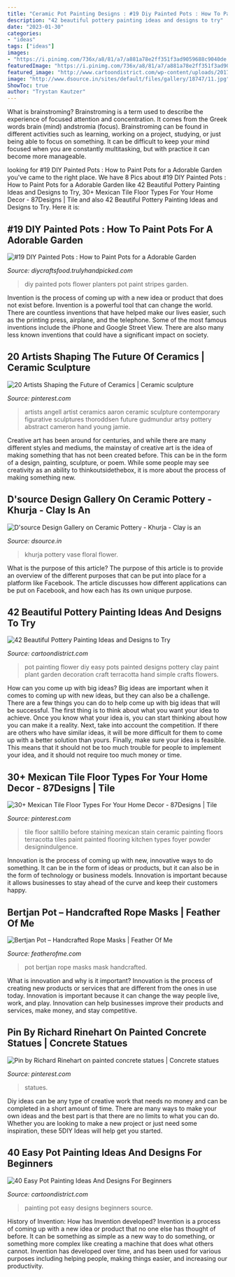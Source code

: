 ```yaml
---
title: "Ceramic Pot Painting Designs : #19 Diy Painted Pots : How To Paint Pots For A Adorable Garden"
description: "42 beautiful pottery painting ideas and designs to try"
date: "2023-01-30"
categories:
- "ideas"
tags: ["ideas"]
images:
- "https://i.pinimg.com/736x/a8/81/a7/a881a78e2ff351f3ad9059688c9040de.jpg"
featuredImage: "https://i.pinimg.com/736x/a8/81/a7/a881a78e2ff351f3ad9059688c9040de.jpg"
featured_image: "http://www.cartoondistrict.com/wp-content/uploads/2017/08/Pottery-Painting-Ideas-and-Designsf10c11fec7de9d3cdb385c09e6bb360b.jpg"
image: "http://www.dsource.in/sites/default/files/gallery/18747/11.jpg"
ShowToc: true
author: "Trystan Kautzer"
---
```



What is brainstroming?
Brainstroming is a term used to describe the experience of focused attention and concentration. It comes from the Greek words brain (mind) andstromia (focus). Brainstroming can be found in different activities such as learning, working on a project, studying, or just being able to focus on something. It can be difficult to keep your mind focused when you are constantly multitasking, but with practice it can become more manageable.

	

		
looking for #19 DIY Painted Pots : How to Paint Pots for a Adorable Garden you've came to the right place. We have 8 Pics about #19 DIY Painted Pots : How to Paint Pots for a Adorable Garden like 42 Beautiful Pottery Painting Ideas and Designs to Try, 30+ Mexican Tile Floor Types For Your Home Decor - 87Designs | Tile and also 42 Beautiful Pottery Painting Ideas and Designs to Try. Here it is:
		
    
## #19 DIY Painted Pots : How To Paint Pots For A Adorable Garden

<img loading=lazy src="https://diycraftsfood.trulyhandpicked.com/wp-content/uploads/2016/11/DIY-painted-pot-planters_ku.jpg" onerror="this.onerror=null;this.src='https://tse3.mm.bing.net/th?id=OIP.g3UOvyNFUGzWqJqBt3lh3AHaJ4&amp;pid=15.1';" alt="#19 DIY Painted Pots : How to Paint Pots for a Adorable Garden">

_Source: diycraftsfood.trulyhandpicked.com_

>diy painted pots flower planters pot paint stripes garden. 

	

Invention is the process of coming up with a new idea or product that does not exist before. Invention is a powerful tool that can change the world. There are countless inventions that have helped make our lives easier, such as the printing press, airplane, and the telephone. Some of the most famous inventions include the iPhone and Google Street View. There are also many less known inventions that could have a significant impact on society.

    
## 20 Artists Shaping The Future Of Ceramics | Ceramic Sculpture

<img loading=lazy src="https://i.pinimg.com/736x/3a/6e/27/3a6e27d9299f882f3c984e140807093d--wow-art-contemporary-artists.jpg" onerror="this.onerror=null;this.src='https://tse4.mm.bing.net/th?id=OIP.vVHT2h2MH_r7h4uRAI6DbgHaJ3&amp;pid=15.1';" alt="20 Artists Shaping the Future of Ceramics | Ceramic sculpture">

_Source: pinterest.com_

>artists angell artist ceramics aaron ceramic sculpture contemporary figurative sculptures thoroddsen future gudmundur artsy pottery abstract cameron hand young jamie. 

	

Creative art has been around for centuries, and while there are many different styles and mediums, the mainstay of creative art is the idea of making something that has not been created before. This can be in the form of a design, painting, sculpture, or poem. While some people may see creativity as an ability to thinkoutsidethebox, it is more about the process of making something new.

    
## D&#039;source Design Gallery On Ceramic Pottery - Khurja - Clay Is An

<img loading=lazy src="http://www.dsource.in/sites/default/files/gallery/18747/11.jpg" onerror="this.onerror=null;this.src='https://tse4.mm.bing.net/th?id=OIP.x3oBBuy4MD-enXjUd-NEtgHaE8&amp;pid=15.1';" alt="D&#039;source Design Gallery on Ceramic Pottery - Khurja - Clay is an">

_Source: dsource.in_

>khurja pottery vase floral flower. 

	

What is the purpose of this article?
The purpose of this article is to provide an overview of the different purposes that can be put into place for a platform like Facebook. The article discusses how different applications can be put on Facebook, and how each has its own unique purpose.

    
## 42 Beautiful Pottery Painting Ideas And Designs To Try

<img loading=lazy src="http://www.cartoondistrict.com/wp-content/uploads/2017/08/Pottery-Painting-Ideas-and-Designsf10c11fec7de9d3cdb385c09e6bb360b.jpg" onerror="this.onerror=null;this.src='https://tse1.mm.bing.net/th?id=OIP.Sa0-g5n2aJP_GI0k8n0LvQHaJ4&amp;pid=15.1';" alt="42 Beautiful Pottery Painting Ideas and Designs to Try">

_Source: cartoondistrict.com_

>pot painting flower diy easy pots painted designs pottery clay paint plant garden decoration craft terracotta hand simple crafts flowers. 

	

How can you come up with big ideas?
Big ideas are important when it comes to coming up with new ideas, but they can also be a challenge. There are a few things you can do to help come up with big ideas that will be successful. The first thing is to think about what you want your idea to achieve. Once you know what your idea is, you can start thinking about how you can make it a reality. Next, take into account the competition. If there are others who have similar ideas, it will be more difficult for them to come up with a better solution than yours. Finally, make sure your idea is feasible. This means that it should not be too much trouble for people to implement your idea, and it should not require too much money or time.

    
## 30+ Mexican Tile Floor Types For Your Home Decor - 87Designs | Tile

<img loading=lazy src="https://i.pinimg.com/736x/a8/81/a7/a881a78e2ff351f3ad9059688c9040de.jpg" onerror="this.onerror=null;this.src='https://tse4.mm.bing.net/th?id=OIP.ALfgRefp_ljSu5wHYJAcbgHaJ3&amp;pid=15.1';" alt="30+ Mexican Tile Floor Types For Your Home Decor - 87Designs | Tile">

_Source: pinterest.com_

>tile floor saltillo before staining mexican stain ceramic painting floors terracotta tiles paint painted flooring kitchen types foyer powder designindulgence. 

	

Innovation is the process of coming up with new, innovative ways to do something. It can be in the form of ideas or products, but it can also be in the form of technology or business models. Innovation is important because it allows businesses to stay ahead of the curve and keep their customers happy.

    
## Bertjan Pot – Handcrafted Rope Masks | Feather Of Me

<img loading=lazy src="http://www.featherofme.com/wp-content/uploads/Bertjan-Pot-rope-mask-art.jpg" onerror="this.onerror=null;this.src='https://tse3.mm.bing.net/th?id=OIP.bWrr31WGg3H_pG_ghkxIxQHaLJ&amp;pid=15.1';" alt="Bertjan Pot – Handcrafted Rope Masks | Feather Of Me">

_Source: featherofme.com_

>pot bertjan rope masks mask handcrafted. 

	

What is innovation and why is it important?
Innovation is the process of creating new products or services that are different from the ones in use today. Innovation is important because it can change the way people live, work, and play. Innovation can help businesses improve their products and services, make money, and stay competitive.

    
## Pin By Richard Rinehart On Painted Concrete Statues | Concrete Statues

<img loading=lazy src="https://i.pinimg.com/736x/46/83/54/468354305b4418a70fba4b5b3fc24f31.jpg" onerror="this.onerror=null;this.src='https://tse4.mm.bing.net/th?id=OIP.8GHbez6jTvNO3M3pTin-ZgHaNK&amp;pid=15.1';" alt="Pin by Richard Rinehart on painted concrete statues | Concrete statues">

_Source: pinterest.com_

>statues. 

	

Diy ideas can be any type of creative work that needs no money and can be completed in a short amount of time. There are many ways to make your own ideas and the best part is that there are no limits to what you can do. Whether you are looking to make a new project or just need some inspiration, these 5DIY Ideas will help get you started.

    
## 40 Easy Pot Painting Ideas And Designs For Beginners

<img loading=lazy src="http://www.cartoondistrict.com/wp-content/uploads/2017/08/Easy-Pot-Painting-Ideas-And-Designs-For-Beginners5.jpg" onerror="this.onerror=null;this.src='https://tse1.mm.bing.net/th?id=OIP.t3Fb-vthR39aD-z4dPfH7wHaJ4&amp;pid=15.1';" alt="40 Easy Pot Painting Ideas And Designs For Beginners">

_Source: cartoondistrict.com_

>painting pot easy designs beginners source. 

	

History of Invention: How has Invention developed?
Invention is a process of coming up with a new idea or product that no one else has thought of before. It can be something as simple as a new way to do something, or something more complex like creating a machine that does what others cannot. Invention has developed over time, and has been used for various purposes including helping people, making things easier, and increasing our productivity.

